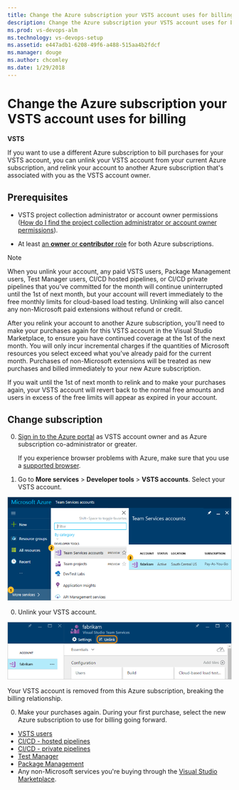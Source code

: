 ```yaml
---
title: Change the Azure subscription your VSTS account uses for billing
description: Change the Azure subscription your VSTS account uses for billing
ms.prod: vs-devops-alm
ms.technology: vs-devops-setup
ms.assetid: e447adb1-6208-49f6-a488-515aa4b2fdcf
ms.manager: douge
ms.author: chcomley
ms.date: 1/29/2018
---
```


# Change the Azure subscription your VSTS account uses for billing

**VSTS**


If you want to use a different Azure subscription to bill purchases for your VSTS account, 
you can unlink your VSTS account from your current Azure subscription, 
and relink your account to another Azure subscription that's associated with you as the VSTS account owner. 


## Prerequisites

* VSTS project collection administrator or account owner permissions ([How do I find the project collection administrator or account owner permissions](../accounts/faq-add-delete-users.md#find-owner)).

* At least [an **owner** or **contributor** role](add-backup-billing-managers.md) for both Azure subscriptions.

>[!NOTE]
> When you unlink your account, any paid VSTS users, Package Management users, Test Manager users, CI/CD hosted pipelines, or CI/CD private pipelines that you've 
> committed for the month will continue uninterrupted until the 1st of next month, 
> but your account will revert immediately to the free monthly limits 
> for cloud-based load testing. Unlinking will also cancel any 
> non-Microsoft paid extensions without refund or credit.
>
> After you relink your account to another Azure subscription, 
> you'll need to make your purchases again for this VSTS account in the Visual Studio Marketplace, to ensure you have continued coverage at the 1st of the next month. 
> You will only incur incremental charges if the quantities of Microsoft resources you select exceed what you've already paid for the current month. 
> Purchases of non-Microsoft extensions will be treated as new purchases and 
> billed immediately to your new Azure subscription.
>
> If you wait until the 1st of next month to relink and to make your purchases again, 
> your VSTS account will revert back to the normal free amounts and users in excess of the free limits will appear as expired in your account. 


<a name="AzurePortal2"></a>
## Change subscription

0. [Sign in to the Azure portal](https://portal.azure.com/) 
as VSTS account owner and as Azure subscription co-administrator or greater.
   
    If you experience browser problems with Azure, 
    make sure that you use a [supported browser](https://azure.microsoft.com/en-us/documentation/articles/azure-preview-portal-supported-browsers-devices/).

0. Go to **More services** > **Developer tools** > **VSTS accounts**. 
Select your VSTS account.

 ![More services, Developer tools, VSTS, select your account](_img/_shared/ap_vso_selectlinkedaccount.png)

0. Unlink your VSTS account.

 ![Unlink your account](_img/_shared/azure-portal-unlink-subscription.png)

 Your VSTS account is removed from this Azure subscription, breaking the billing relationship. 

0. Make your purchases again. During your first purchase, select the new Azure subscription to use for billing going forward.

- [VSTS users](https://marketplace.visualstudio.com/items?itemName=ms.vss-vstsuser)
- [CI/CD - hosted pipelines](https://marketplace.visualstudio.com/items?itemName=ms.build-release-hosted-pipelines)
- [CI/CD - private pipelines](https://marketplace.visualstudio.com/items?itemName=ms.build-release-private-pipelines)
- [Test Manager](https://marketplace.visualstudio.com/items?itemName=ms.vss-testmanager-web)
- [Package Management](https://marketplace.visualstudio.com/items?itemName=ms.feed)
- Any non-Microsoft services you're buying through the [Visual Studio Marketplace](https://marketplace.visualstudio.com/vsts).
